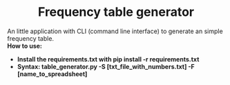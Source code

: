 <h1><center>Frequency table generator</center></h1>
An little application with CLI (command line interface) to generate an simple frequency table.<br>
<b>How to use:
  <ul>
    <li>Install the requirements.txt with pip install -r requirements.txt</li>
    <li>Syntax: table_generator.py -S [txt_file_with_numbers.txt] -F [name_to_spreadsheet] </li>
